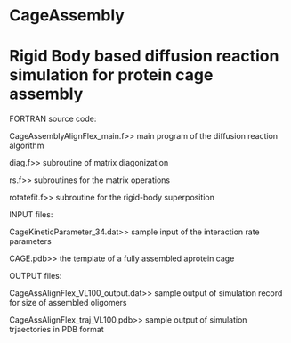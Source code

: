 # CageAssembly
# Rigid Body based diffusion reaction simulation for protein cage assembly

FORTRAN source code:

CageAssemblyAlignFlex_main.f>>            main program of the diffusion reaction algorithm

diag.f>>                                  subroutine of matrix diagonization

rs.f>>                                    subroutines for the matrix operations

rotatefit.f>>                             subroutine for the rigid-body superposition



INPUT files:

CageKineticParameter_34.dat>>             sample input of the interaction rate parameters

CAGE.pdb>>                                the template of a fully assembled aprotein cage

OUTPUT files:

CageAssAlignFlex_VL100_output.dat>>       sample output of simulation record for size of assembled oligomers

CageAssAlignFlex_traj_VL100.pdb>>         sample output of simulation trjaectories in PDB format
